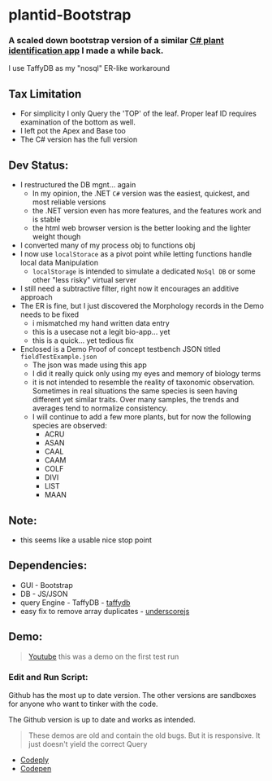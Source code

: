 # plantid-Bootstrap
### A scaled down bootstrap version of a similar [C# plant identification app](https://github.com/mezcel/plantid) I made a while back.

I use TaffyDB as my "nosql" ER-like workaround

## Tax Limitation
* For simplicity I only Query the 'TOP' of the leaf. Proper leaf ID requires examination of the bottom as well.
* I left pot the Apex and Base too
* The C# version has the full version

## Dev Status:
* I restructured the DB mgnt... again
    * In my opinion, the .NET ```C#``` version was the easiest, quickest, and most reliable versions
    * the .NET version even has more features, and the features work and is stable
    * the html web browser version is the better looking and the lighter weight though
* I converted many of my process obj to functions obj
* I now use ```localStorace``` as a pivot point while letting functions handle local data Manipulation
    * ```localStorage``` is intended to simulate a dedicated ```NoSql DB``` or some other "less risky" virtual server
* I still need a subtractive filter, right now it encourages an additive approach
* The ER is fine, but I just discovered the Morphology records in the Demo needs to be fixed
    * i mismatched my hand written data entry
    * this is a usecase not a legit bio-app... yet
    * this is a quick... yet tedious fix
* Enclosed is a Demo Proof of concept testbench JSON titled ```fieldTestExample.json```
    * The json was made using this app
    * I did it really quick only using my eyes and memory of biology terms
    * it is not intended to resemble the reality of taxonomic observation. Sometimes in real situations the same species is seen having different yet similar traits. Over many samples, the trends and averages tend to normalize consistency.
    * I will continue to add a few more plants, but for now the following species are observed:
        * ACRU
        * ASAN
        * CAAL
        * CAAM
        * COLF
        * DIVI
        * LIST
        * MAAN

## Note:
* this seems like a usable nice stop point

## Dependencies:
* GUI - Bootstrap
* DB - JS/JSON
* query Engine - TaffyDB - [taffydb](http://taffydb.com/)
* easy fix to remove array duplicates - [underscorejs](http://underscorejs.org/#uniq)

## Demo:

> [Youtube](https://www.youtube.com/watch?v=d6cYrqyCk4o) this was a demo on the first test run

### Edit and Run Script:
Github has the most up to date version. The other versions are sandboxes for anyone who want to tinker with the code.

The Github version is up to date and works as intended.

> These demos are old and contain the old bugs. But it is responsive. It just doesn't yield the correct Query
* [Codeply](https://www.codeply.com/view/1JXIluLDW5)
* [Codepen](https://codepen.io/mezcel/pen/gRrjXP/)
